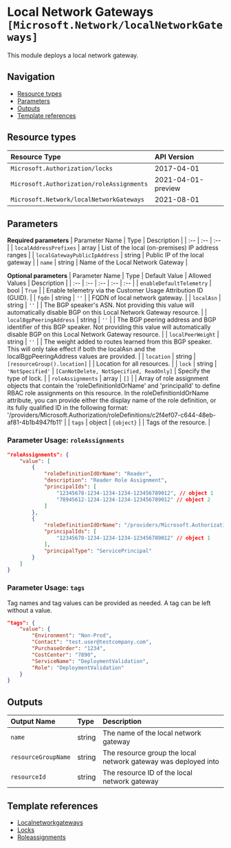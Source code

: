 # Local Network Gateways `[Microsoft.Network/localNetworkGateways]`

This module deploys a local network gateway.

## Navigation

- [Resource types](#Resource-types)
- [Parameters](#Parameters)
- [Outputs](#Outputs)
- [Template references](#Template-references)

## Resource types

| Resource Type | API Version |
| :-- | :-- |
| `Microsoft.Authorization/locks` | 2017-04-01 |
| `Microsoft.Authorization/roleAssignments` | 2021-04-01-preview |
| `Microsoft.Network/localNetworkGateways` | 2021-08-01 |

## Parameters

**Required parameters**
| Parameter Name | Type | Description |
| :-- | :-- | :-- |
| `localAddressPrefixes` | array | List of the local (on-premises) IP address ranges |
| `localGatewayPublicIpAddress` | string | Public IP of the local gateway |
| `name` | string | Name of the Local Network Gateway |

**Optional parameters**
| Parameter Name | Type | Default Value | Allowed Values | Description |
| :-- | :-- | :-- | :-- | :-- |
| `enableDefaultTelemetry` | bool | `True` |  | Enable telemetry via the Customer Usage Attribution ID (GUID). |
| `fqdn` | string | `''` |  | FQDN of local network gateway. |
| `localAsn` | string | `''` |  | The BGP speaker's ASN. Not providing this value will automatically disable BGP on this Local Network Gateway resource. |
| `localBgpPeeringAddress` | string | `''` |  | The BGP peering address and BGP identifier of this BGP speaker. Not providing this value will automatically disable BGP on this Local Network Gateway resource. |
| `localPeerWeight` | string | `''` |  | The weight added to routes learned from this BGP speaker. This will only take effect if both the localAsn and the localBgpPeeringAddress values are provided. |
| `location` | string | `[resourceGroup().location]` |  | Location for all resources. |
| `lock` | string | `'NotSpecified'` | `[CanNotDelete, NotSpecified, ReadOnly]` | Specify the type of lock. |
| `roleAssignments` | array | `[]` |  | Array of role assignment objects that contain the 'roleDefinitionIdOrName' and 'principalId' to define RBAC role assignments on this resource. In the roleDefinitionIdOrName attribute, you can provide either the display name of the role definition, or its fully qualified ID in the following format: '/providers/Microsoft.Authorization/roleDefinitions/c2f4ef07-c644-48eb-af81-4b1b4947fb11' |
| `tags` | object | `{object}` |  | Tags of the resource. |


### Parameter Usage: `roleAssignments`

```json
"roleAssignments": {
    "value": [
        {
            "roleDefinitionIdOrName": "Reader",
            "description": "Reader Role Assignment",
            "principalIds": [
                "12345678-1234-1234-1234-123456789012", // object 1
                "78945612-1234-1234-1234-123456789012" // object 2
            ]
        },
        {
            "roleDefinitionIdOrName": "/providers/Microsoft.Authorization/roleDefinitions/c2f4ef07-c644-48eb-af81-4b1b4947fb11",
            "principalIds": [
                "12345678-1234-1234-1234-123456789012" // object 1
            ],
            "principalType": "ServicePrincipal"
        }
    ]
}
```

### Parameter Usage: `tags`

Tag names and tag values can be provided as needed. A tag can be left without a value.

```json
"tags": {
    "value": {
        "Environment": "Non-Prod",
        "Contact": "test.user@testcompany.com",
        "PurchaseOrder": "1234",
        "CostCenter": "7890",
        "ServiceName": "DeploymentValidation",
        "Role": "DeploymentValidation"
    }
}
```

## Outputs

| Output Name | Type | Description |
| :-- | :-- | :-- |
| `name` | string | The name of the local network gateway |
| `resourceGroupName` | string | The resource group the local network gateway was deployed into |
| `resourceId` | string | The resource ID of the local network gateway |

## Template references

- [Localnetworkgateways](https://docs.microsoft.com/en-us/azure/templates/Microsoft.Network/localNetworkGateways)
- [Locks](https://docs.microsoft.com/en-us/azure/templates/Microsoft.Authorization/2017-04-01/locks)
- [Roleassignments](https://docs.microsoft.com/en-us/azure/templates/Microsoft.Authorization/roleAssignments)
